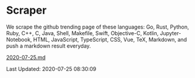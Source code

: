 # Scraper

We scrape the github trending page of these languages: Go, Rust, Python, Ruby, C++, C, Java, Shell, Makefile, Swift, Objective-C, Kotlin, Jupyter-Notebook, HTML, JavaScript, TypeScript, CSS, Vue, TeX, Markdown, and push a markdown result everyday.

[2020-07-25.md](https://github.com/yangwenmai/github-trending-backup/blob/master/2020-07-25.md)

Last Updated: 2020-07-25 08:30:09